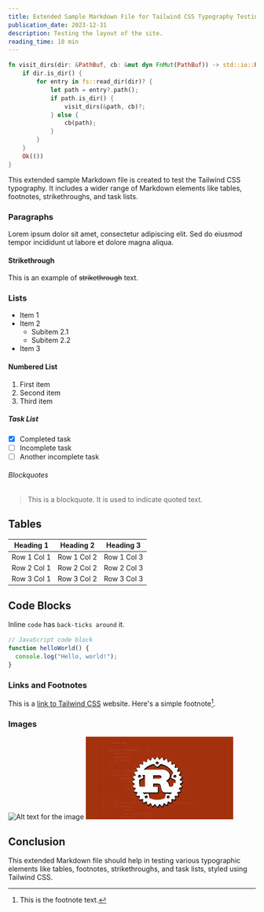 ```yaml
---
title: Extended Sample Markdown File for Tailwind CSS Typography Testing
publication_date: 2023-12-31
description: Testing the layout of the site.
reading_time: 10 min
---
```




```rust
fn visit_dirs(dir: &PathBuf, cb: &mut dyn FnMut(PathBuf)) -> std::io::Result<()> {
    if dir.is_dir() {
        for entry in fs::read_dir(dir)? {
            let path = entry?.path();
            if path.is_dir() {
                visit_dirs(&path, cb)?;
            } else {
                cb(path);
            }
        }
    }
    Ok(())
}
```



This extended sample Markdown file is created to test the Tailwind CSS typography. It includes a wider range of Markdown elements like tables, footnotes, strikethroughs, and task lists.

### Paragraphs
Lorem ipsum dolor sit amet, consectetur adipiscing elit. Sed do eiusmod tempor incididunt ut labore et dolore magna aliqua.

#### Strikethrough
This is an example of ~~strikethrough~~ text.

### Lists
- Item 1
- Item 2
  - Subitem 2.1
  - Subitem 2.2
- Item 3

#### Numbered List
1. First item
2. Second item
3. Third item

##### Task List
- [x] Completed task
- [ ] Incomplete task
- [ ] Another incomplete task

###### Blockquotes
> This is a blockquote. It is used to indicate quoted text.

## Tables
| Heading 1 | Heading 2 | Heading 3 |
|-----------|-----------|-----------|
| Row 1 Col 1 | Row 1 Col 2 | Row 1 Col 3 |
| Row 2 Col 1 | Row 2 Col 2 | Row 2 Col 3 |
| Row 3 Col 1 | Row 3 Col 2 | Row 3 Col 3 |

## Code Blocks
Inline `code` has `back-ticks around` it.

```javascript
// JavaScript code block
function helloWorld() {
  console.log("Hello, world!");
}
```

### Links and Footnotes
This is a [link to Tailwind CSS](https://tailwindcss.com) website.
Here's a simple footnote[^1].

[^1]: This is the footnote text.

### Images
![Alt text for the image](https://via.placeholder.com/150)
![test for hack](./rust.jpeg)

## Conclusion
This extended Markdown file should help in testing various typographic elements like tables, footnotes, strikethroughs, and task lists, styled using Tailwind CSS.
